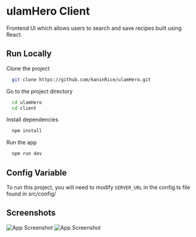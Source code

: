
# ulamHero Client

Frontend UI which allows users to search and save recipes built using React.

## Run Locally

Clone the project

```bash
  git clone https://github.com/kaninRice/ulamHero.git
```

Go to the project directory

```bash
  cd ulamHero
  cd client
```

Install dependencies

```bash
  npm install
```

Run the app

```bash
  npm run dev
```


## Config Variable

To run this project, you will need to modify `SERVER_URL` in the config.ts file found in src/config/



## Screenshots
![App Screenshot](https://imgur.com/DiHLDH1.png)
![App Screenshot](https://imgur.com/Fte4UUW.png)